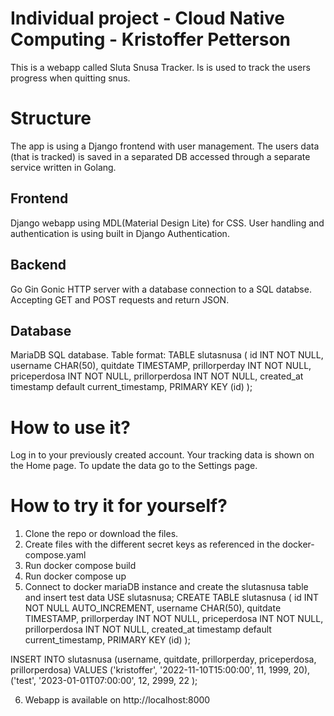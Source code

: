 # Individual project - Cloud Native Computing - Kristoffer Petterson
This is a webapp called Sluta Snusa Tracker. Is is used to track the users progress when quitting snus.

# Structure
The app is using a Django frontend with user management. The users data (that is tracked) is saved in a separated DB accessed through a separate service written in Golang.
## Frontend
Django webapp using MDL(Material Design Lite) for CSS. User handling and authentication is using built in Django Authentication.
## Backend
Go Gin Gonic HTTP server with a database connection to a SQL databse. Accepting GET and POST requests and return JSON.
## Database
MariaDB SQL database. 
Table format:
TABLE slutasnusa (
    id INT NOT NULL, 
    username CHAR(50), 
    quitdate TIMESTAMP,
    prillorperday INT NOT NULL,
    priceperdosa INT NOT NULL,
    prillorperdosa INT NOT NULL,
    created_at timestamp default current_timestamp,
    PRIMARY KEY (id)
    );


# How to use it?
Log in to your previously created account. Your tracking data is shown on the Home page. To update the data go to the Settings page.

# How to try it for yourself?
1. Clone the repo or download the files.
2. Create files with the different secret keys as referenced in the docker-compose.yaml
3. Run docker compose build
4. Run docker compose up
5. Connect to docker mariaDB instance and create the slutasnusa table and insert test data
    USE slutasnusa;
CREATE TABLE slutasnusa (
    id INT NOT NULL AUTO_INCREMENT, 
    username CHAR(50), 
    quitdate TIMESTAMP,
    prillorperday INT NOT NULL,
    priceperdosa INT NOT NULL,
    prillorperdosa INT NOT NULL,
    created_at timestamp default current_timestamp,
    PRIMARY KEY (id)
    );

INSERT INTO slutasnusa (username, quitdate, prillorperday, priceperdosa, prillorperdosa) 
    VALUES 
        ('kristoffer', '2022-11-10T15:00:00', 11, 1999, 20), 
        ('test', '2023-01-01T07:00:00', 12, 2999, 22 );

6. Webapp is available on http://localhost:8000